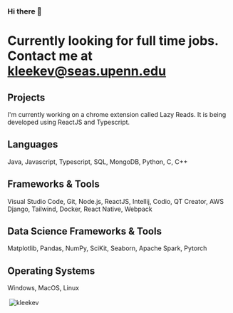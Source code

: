 ### Hi there 👋
# Currently looking for full time jobs. Contact me at kleekev@seas.upenn.edu
## Projects
I'm currently working on a chrome extension called Lazy Reads. It is being developed using ReactJS and Typescript.
## Languages
Java, Javascript, Typescript, SQL, MongoDB, Python, C, C++
## Frameworks & Tools
Visual Studio Code, Git, Node.js, ReactJS, Intellij, Codio, QT Creator, AWS Django, Tailwind, Docker, React Native, Webpack
## Data Science Frameworks & Tools
Matplotlib, Pandas, NumPy, SciKit, Seaborn, Apache Spark, Pytorch
## Operating Systems
Windows, MacOS, Linux

<p>&nbsp;<img align="center" src="https://github-readme-stats.vercel.app/api?username=kleekev&show_icons=true&locale=en" alt="kleekev" /></p>
<!--
**kleekev/kleekev** is a ✨ _special_ ✨ repository because its `README.md` (this file) appears on your GitHub profile.

Here are some ideas to get you started:

- 🔭 I’m currently working on ...
- 🌱 I’m currently learning ...
- 👯 I’m looking to collaborate on ...
- 🤔 I’m looking for help with ...
- 💬 Ask me about ...
- 📫 How to reach me: ...
- 😄 Pronouns: ...
- ⚡ Fun fact: ...
-->

